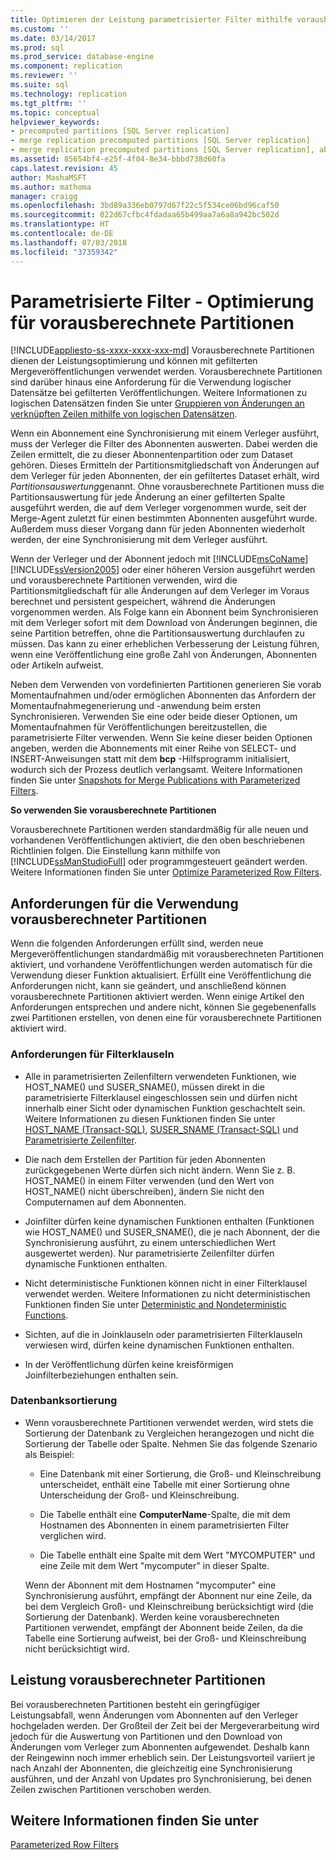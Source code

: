 ```yaml
---
title: Optimieren der Leistung parametrisierter Filter mithilfe vorausberechneter Partitionen | Microsoft-Dokumentation
ms.custom: ''
ms.date: 03/14/2017
ms.prod: sql
ms.prod_service: database-engine
ms.component: replication
ms.reviewer: ''
ms.suite: sql
ms.technology: replication
ms.tgt_pltfrm: ''
ms.topic: conceptual
helpviewer_keywords:
- precomputed partitions [SQL Server replication]
- merge replication precomputed partitions [SQL Server replication]
- merge replication precomputed partitions [SQL Server replication], about precomputed partitions
ms.assetid: 85654bf4-e25f-4f04-8e34-bbbd738d60fa
caps.latest.revision: 45
author: MashaMSFT
ms.author: mathoma
manager: craigg
ms.openlocfilehash: 3bd89a336eb0797d67f22c5f534ce06bd96caf50
ms.sourcegitcommit: 022d67cfbc4fdadaa65b499aa7a6a8a942bc502d
ms.translationtype: HT
ms.contentlocale: de-DE
ms.lasthandoff: 07/03/2018
ms.locfileid: "37359342"
---
```

# <a name="parameterized-filters---optimize-for-precomputed-partitions"></a>Parametrisierte Filter - Optimierung für vorausberechnete Partitionen
[!INCLUDE[appliesto-ss-xxxx-xxxx-xxx-md](../../../includes/appliesto-ss-xxxx-xxxx-xxx-md.md)]
  Vorausberechnete Partitionen dienen der Leistungsoptimierung und können mit gefilterten Mergeveröffentlichungen verwendet werden. Vorausberechnete Partitionen sind darüber hinaus eine Anforderung für die Verwendung logischer Datensätze bei gefilterten Veröffentlichungen. Weitere Informationen zu logischen Datensätzen finden Sie unter [Gruppieren von Änderungen an verknüpften Zeilen mithilfe von logischen Datensätzen](../../../relational-databases/replication/merge/group-changes-to-related-rows-with-logical-records.md).  
  
 Wenn ein Abonnement eine Synchronisierung mit einem Verleger ausführt, muss der Verleger die Filter des Abonnenten auswerten. Dabei werden die Zeilen ermittelt, die zu dieser Abonnentenpartition oder zum Dataset gehören. Dieses Ermitteln der Partitionsmitgliedschaft von Änderungen auf dem Verleger für jeden Abonnenten, der ein gefiltertes Dataset erhält, wird *Partitionsauswertung*genannt. Ohne vorausberechnete Partitionen muss die Partitionsauswertung für jede Änderung an einer gefilterten Spalte ausgeführt werden, die auf dem Verleger vorgenommen wurde, seit der Merge-Agent zuletzt für einen bestimmten Abonnenten ausgeführt wurde. Außerdem muss dieser Vorgang dann für jeden Abonnenten wiederholt werden, der eine Synchronisierung mit dem Verleger ausführt.  
  
 Wenn der Verleger und der Abonnent jedoch mit [!INCLUDE[msCoName](../../../includes/msconame-md.md)] [!INCLUDE[ssVersion2005](../../../includes/ssversion2005-md.md)] oder einer höheren Version ausgeführt werden und vorausberechnete Partitionen verwenden, wird die Partitionsmitgliedschaft für alle Änderungen auf dem Verleger im Voraus berechnet und persistent gespeichert, während die Änderungen vorgenommen werden. Als Folge kann ein Abonnent beim Synchronisieren mit dem Verleger sofort mit dem Download von Änderungen beginnen, die seine Partition betreffen, ohne die Partitionsauswertung durchlaufen zu müssen. Das kann zu einer erheblichen Verbesserung der Leistung führen, wenn eine Veröffentlichung eine große Zahl von Änderungen, Abonnenten oder Artikeln aufweist.  
  
 Neben dem Verwenden von vordefinierten Partitionen generieren Sie vorab Momentaufnahmen und/oder ermöglichen Abonnenten das Anfordern der Momentaufnahmegenerierung und -anwendung beim ersten Synchronisieren. Verwenden Sie eine oder beide dieser Optionen, um Momentaufnahmen für Veröffentlichungen bereitzustellen, die parametrisierte Filter verwenden. Wenn Sie keine dieser beiden Optionen angeben, werden die Abonnements mit einer Reihe von SELECT- und INSERT-Anweisungen statt mit dem **bcp** -Hilfsprogramm initialisiert, wodurch sich der Prozess deutlich verlangsamt. Weitere Informationen finden Sie unter [Snapshots for Merge Publications with Parameterized Filters](../../../relational-databases/replication/snapshots-for-merge-publications-with-parameterized-filters.md).  
  
 **So verwenden Sie vorausberechnete Partitionen**  
  
 Vorausberechnete Partitionen werden standardmäßig für alle neuen und vorhandenen Veröffentlichungen aktiviert, die den oben beschriebenen Richtlinien folgen. Die Einstellung kann mithilfe von [!INCLUDE[ssManStudioFull](../../../includes/ssmanstudiofull-md.md)] oder programmgesteuert geändert werden. Weitere Informationen finden Sie unter [Optimize Parameterized Row Filters](../../../relational-databases/replication/publish/optimize-parameterized-row-filters.md).  
  
## <a name="requirements-for-using-precomputed-partitions"></a>Anforderungen für die Verwendung vorausberechneter Partitionen  
 Wenn die folgenden Anforderungen erfüllt sind, werden neue Mergeveröffentlichungen standardmäßig mit vorausberechneten Partitionen aktiviert, und vorhandene Veröffentlichungen werden automatisch für die Verwendung dieser Funktion aktualisiert. Erfüllt eine Veröffentlichung die Anforderungen nicht, kann sie geändert, und anschließend können vorausberechnete Partitionen aktiviert werden. Wenn einige Artikel den Anforderungen entsprechen und andere nicht, können Sie gegebenenfalls zwei Partitionen erstellen, von denen eine für vorausberechnete Partitionen aktiviert wird.  
  
### <a name="requirements-for-filter-clauses"></a>Anforderungen für Filterklauseln  
  
-   Alle in parametrisierten Zeilenfiltern verwendeten Funktionen, wie HOST_NAME() und SUSER_SNAME(), müssen direkt in die parametrisierte Filterklausel eingeschlossen sein und dürfen nicht innerhalb einer Sicht oder dynamischen Funktion geschachtelt sein. Weitere Informationen zu diesen Funktionen finden Sie unter [HOST_NAME &#40;Transact-SQL&#41;](../../../t-sql/functions/host-name-transact-sql.md), [SUSER_SNAME &#40;Transact-SQL&#41;](../../../t-sql/functions/suser-sname-transact-sql.md) und [Parametrisierte Zeilenfilter](../../../relational-databases/replication/merge/parameterized-filters-parameterized-row-filters.md).  
  
-   Die nach dem Erstellen der Partition für jeden Abonnenten zurückgegebenen Werte dürfen sich nicht ändern. Wenn Sie z. B. HOST_NAME() in einem Filter verwenden (und den Wert von HOST_NAME() nicht überschreiben), ändern Sie nicht den Computernamen auf dem Abonnenten.  
  
-   Joinfilter dürfen keine dynamischen Funktionen enthalten (Funktionen wie HOST_NAME() und SUSER_SNAME(), die je nach Abonnent, der die Synchronisierung ausführt, zu einem unterschiedlichen Wert ausgewertet werden). Nur parametrisierte Zeilenfilter dürfen dynamische Funktionen enthalten.  
  
-   Nicht deterministische Funktionen können nicht in einer Filterklausel verwendet werden. Weitere Informationen zu nicht deterministischen Funktionen finden Sie unter [Deterministic and Nondeterministic Functions](../../../relational-databases/user-defined-functions/deterministic-and-nondeterministic-functions.md).  
  
-   Sichten, auf die in Joinklauseln oder parametrisierten Filterklauseln verwiesen wird, dürfen keine dynamischen Funktionen enthalten.  
  
-   In der Veröffentlichung dürfen keine kreisförmigen Joinfilterbeziehungen enthalten sein.  
  
### <a name="database-collation"></a>Datenbanksortierung  
  
-   Wenn vorausberechnete Partitionen verwendet werden, wird stets die Sortierung der Datenbank zu Vergleichen herangezogen und nicht die Sortierung der Tabelle oder Spalte. Nehmen Sie das folgende Szenario als Beispiel:  
  
    -   Eine Datenbank mit einer Sortierung, die Groß- und Kleinschreibung unterscheidet, enthält eine Tabelle mit einer Sortierung ohne Unterscheidung der Groß- und Kleinschreibung.  
  
    -   Die Tabelle enthält eine **ComputerName**-Spalte, die mit dem Hostnamen des Abonnenten in einem parametrisierten Filter verglichen wird.  
  
    -   Die Tabelle enthält eine Spalte mit dem Wert "MYCOMPUTER" und eine Zeile mit dem Wert "mycomputer" in dieser Spalte.  
  
     Wenn der Abonnent mit dem Hostnamen "mycomputer" eine Synchronisierung ausführt, empfängt der Abonnent nur eine Zeile, da bei dem Vergleich Groß- und Kleinschreibung berücksichtigt wird (die Sortierung der Datenbank). Werden keine vorausberechneten Partitionen verwendet, empfängt der Abonnent beide Zeilen, da die Tabelle eine Sortierung aufweist, bei der Groß- und Kleinschreibung nicht berücksichtigt wird.  
  
## <a name="performance-of-precomputed-partitions"></a>Leistung vorausberechneter Partitionen  
 Bei vorausberechneten Partitionen besteht ein geringfügiger Leistungsabfall, wenn Änderungen vom Abonnenten auf den Verleger hochgeladen werden. Der Großteil der Zeit bei der Mergeverarbeitung wird jedoch für die Auswertung von Partitionen und den Download von Änderungen vom Verleger zum Abonnenten aufgewendet. Deshalb kann der Reingewinn noch immer erheblich sein. Der Leistungsvorteil variiert je nach Anzahl der Abonnenten, die gleichzeitig eine Synchronisierung ausführen, und der Anzahl von Updates pro Synchronisierung, bei denen Zeilen zwischen Partitionen verschoben werden.  
  
## <a name="see-also"></a>Weitere Informationen finden Sie unter  
 [Parameterized Row Filters](../../../relational-databases/replication/merge/parameterized-filters-parameterized-row-filters.md)  
  
  
